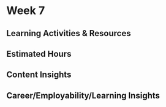 # Week 7

## Learning Activities & Resources


## Estimated Hours


## Content Insights


## Career/Employability/Learning Insights
